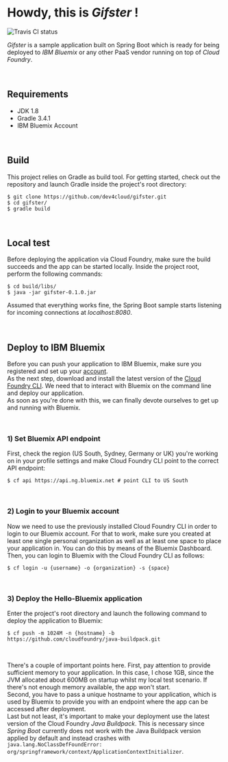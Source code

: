 # Howdy, this is _Gifster_ !

![Travis CI status](https://travis-ci.org/dev4cloud/gifster.svg?branch=master)

_Gifster_ is a sample application built on Spring Boot which is ready for
being deployed to *IBM Bluemix* or any other PaaS vendor running on top
of *Cloud Foundry*.

<br/>

## Requirements

* JDK 1.8
* Gradle 3.4.1
* IBM Bluemix Account

<br/>

## Build

This project relies on Gradle as build tool. For getting started, check
out the repository and launch Gradle inside the project's root directory:

```
$ git clone https://github.com/dev4cloud/gifster.git
$ cd gifster/
$ gradle build
```

<br/>


## Local test

Before deploying the application via Cloud Foundry, make sure the build
succeeds and the app can be started locally. Inside the project root, perform
the following commands:

```
$ cd build/libs/
$ java -jar gifster-0.1.0.jar
```

Assumed that everything works fine, the Spring Boot sample starts 
listening for incoming connections at *localhost:8080*.

<br/>


## Deploy to IBM Bluemix

Before you can push your application to IBM Bluemix, make sure you
registered and set up your [account](https://www.ibm.com/cloud-computing/bluemix/).  
As the next step, download and install the 
latest version of the [Cloud Foundry CLI](https://github.com/cloudfoundry/cli/releases).
We need that to interact with Bluemix on the command line and deploy
our application.   
As soon as you're done with this, we can finally devote ourselves to get
up and running with Bluemix.

<br/>


### 1) Set Bluemix API endpoint
First, check the region (US South, Sydney, Germany or UK) you're working on in your profile
settings and make Cloud Foundry CLI point to the correct API endpoint:

```
$ cf api https://api.ng.bluemix.net # point CLI to US South
```

<br/>


### 2) Login to your Bluemix account
Now we need to use the previously installed Cloud Foundry CLI in order to login
to our Bluemix account. For that to work, make sure you created at least
one single personal organization as well as at least one space to place your application in. You can do
this by means of the Bluemix Dashboard.
Then, you can login to Bluemix with the Cloud Foundry CLI as follows:

```
$ cf login -u {username} -o {organization} -s {space}
```

<br/>


### 3) Deploy the Hello-Bluemix application

Enter the project's root directory and launch the following command to deploy the 
application to Bluemix:

```
$ cf push -m 1024M -n {hostname} -b https://github.com/cloudfoundry/java-buildpack.git 
```

<br/>

There's a couple of important points here. First, pay attention to provide sufficient memory
to your application. In this case, I chose 1GB, since the JVM allocated about 600MB on startup
whilst my local test scenario. If there's not enough memory available, the app won't start.  
Second, you have to pass a unique hostname to your application, which is used by Bluemix to
provide you with an endpoint where the app can be accessed after deployment.  
Last but not least, it's important to make your deployment use the latest version of the
Cloud Foundry *Java Buildpack*. This is necessary since *Spring Boot* currently does not work
with the Java Buildpack version applied by default and instead crashes with 
`java.lang.NoClassDefFoundError: org/springframework/context/ApplicationContextInitializer`.


